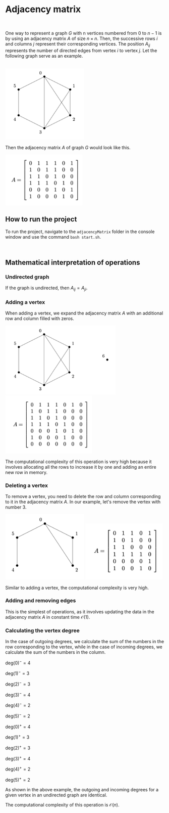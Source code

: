 # Adjacency matrix

<br>

One way to represent a graph $G$ with n vertices numbered from $0$ to $n-1$ is by using an adjacency matrix $A$ of size $n \times n$. Then, the successive rows $i$ and columns $j$ represent their corresponding vertices. The position $A_{ij}$ represents the number of directed edges from vertex $i$ to vertex $j$. Let the following graph serve as an example.

<br>

<img src="pictures/graph.png" width="250">

<br>

Then the adjacency matrix $A$ of graph $G$ would look like this.

<img src="pictures/matrix.png" width="245">

<br>

## How to run the project

To run the project, navigate to the `adjacencyMatrix` folder in the console window and use the command `bash start.sh`.

<br>

## Mathematical interpretation of  operations

### Undirected graph

If the graph is undirected, then $A_{ij} = A_{ji}$.

### Adding a vertex

When adding a vertex, we expand the adjacency matrix $A$ with an additional row and column filled with zeros.

<img src="pictures/graph2.png" width="350">

<img src="pictures/matrix2.png" width="275">

The computational complexity of this operation is very high because it involves allocating all the rows to increase it by one and adding an entire new row in memory.

### Deleting a vertex

To remove a vertex, you need to delete the row and column corresponding to it in the adjacency matrix $A$. In our example, let's remove the vertex with number 3.

<img src="pictures/graph3.png" width="250">

<img src="pictures/matrix3.png" width="245">

Similar to adding a vertex, the computational complexity is very high.

### Adding and removing edges

This is the simplest of operations, as it involves updating the data in the adjacency matrix $A$ in constant time $\mathcal{O}(1)$.

### Calculating the vertex degree

In the case of outgoing degrees, we calculate the sum of the numbers in the row corresponding to the vertex, while in the case of incoming degrees, we calculate the sum of the numbers in the column.

$\text{deg}(0)^{-} = 4$

$\text{deg}(1)^{-} = 3$

$\text{deg}(2)^{-} = 3$

$\text{deg}(3)^{-} = 4$

$\text{deg}(4)^{-} = 2$

$\text{deg}(5)^{-} = 2$

$\text{deg}(0)^{+} = 4$

$\text{deg}(1)^{+} = 3$

$\text{deg}(2)^{+} = 3$

$\text{deg}(3)^{+} = 4$

$\text{deg}(4)^{+} = 2$

$\text{deg}(5)^{+} = 2$

As shown in the above example, the outgoing and incoming degrees for a given vertex in an undirected graph are identical.

The computational complexity of this operation is $\mathcal{O}(n)$.





